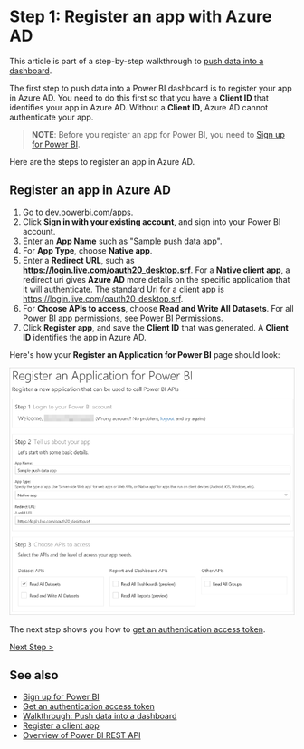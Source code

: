 <properties
   pageTitle="Register an app with Azure AD"
   description="Walkthrough - Push data into a dashboard - Register an app with Azure AD"
   services="powerbi"
   documentationCenter=""
   authors="dvana"
   manager="mblythe"
   backup=""
   editor=""
   tags=""
   qualityFocus="monitoring"
   qualityDate="04/15/2016"/>

<tags
   ms.service="powerbi"
   ms.devlang="NA"
   ms.topic="get-started-article"
   ms.tgt_pltfrm="NA"
   ms.workload="powerbi"
   ms.date="05/02/2016"
   ms.author="derrickv"/>

# Step 1: Register an app with Azure AD

This article is part of a step-by-step walkthrough to [push data into a dashboard](powerbi-developer-walkthrough-push-data.md).

The first step to push data into a Power BI dashboard is to register your app in Azure AD. You need to do this first so that you have a **Client ID** that identifies your app in Azure AD. Without a **Client ID**, Azure AD cannot authenticate your app.

>**NOTE**: Before you register an app for Power BI, you need to [Sign up for Power BI](powerbi-admin-free-with-custom-azure-directory.md).

Here are the steps to register an app in Azure AD.

## Register an app in Azure AD

1. Go to dev.powerbi.com/apps.
2. Click **Sign in with your existing account**, and sign into your Power BI account.
3. Enter an **App Name** such as "Sample push data app".
4. For **App Type**, choose **Native app**.
5. Enter a **Redirect URL**, such as **https://login.live.com/oauth20_desktop.srf**. For a **Native client app**, a redirect uri gives **Azure AD** more details on the specific application that it will authenticate. The standard Uri for a client app is https://login.live.com/oauth20_desktop.srf.
6. For **Choose APIs to access**, choose **Read and Write All Datasets**. For all Power BI app permissions, see [Power BI Permissions](powerbi-developer-power-bi-permissions.md).
7. Click **Register app**, and save the **Client ID** that was generated. A **Client ID** identifies the app in Azure AD.

Here's how your **Register an Application for Power BI** page should look:

![](media\powerbi-developer-walkthrough-push-data\powerbi-developer-sample-register-app.png)

The next step shows you how to [get an authentication access token](powerbi-developer-walkthrough-push-data-get-token.md).

[Next Step >](powerbi-developer-walkthrough-push-data-get-token.md)

## See also
- [Sign up for Power BI](powerbi-admin-free-with-custom-azure-directory.md)
- [Get an authentication access token](powerbi-developer-walkthrough-push-data-get-token.md)
- [Walkthrough: Push data into a dashboard](powerbi-developer-walkthrough-push-data.md)
- [Register a client app](powerbi-developer-register-a-client-app.md)
- [Overview of Power BI REST API](powerbi-developer-overview-of-power-bi-rest-api.md)
